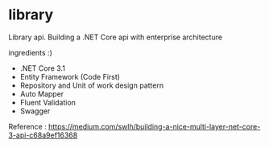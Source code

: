 # library
Library api. Building  a .NET Core api with enterprise architecture

ingredients :)
  - .NET Core 3.1
  - Entity Framework (Code First)
  - Repository and  Unit of work design pattern 
  - Auto Mapper
  - Fluent Validation
  - Swagger
  

Reference : https://medium.com/swlh/building-a-nice-multi-layer-net-core-3-api-c68a9ef16368
